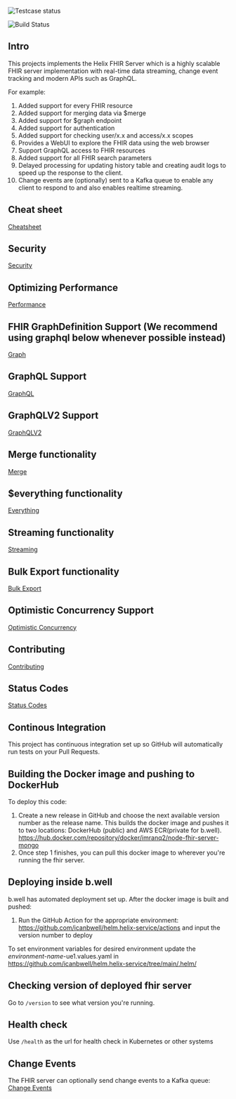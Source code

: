 ![Testcase status](https://github.com/imranq2/node-fhir-server-mongo/workflows/Node.js%20CI/badge.svg)

![Build Status](https://img.shields.io/endpoint?url=https://raw.githubusercontent.com/wiki/icanbwell/fhir-server/build_status.md)

## Intro

This projects implements the Helix FHIR Server which is a highly scalable FHIR server implementation with real-time data streaming, change event tracking and modern APIs such as GraphQL.

For example:

1. Added support for every FHIR resource
2. Added support for merging data via $merge
3. Added support for $graph endpoint
4. Added support for authentication
5. Added support for checking user/x.x and access/x.x scopes
6. Provides a WebUI to explore the FHIR data using the web browser
7. Support GraphQL access to FHIR resources
8. Added support for all FHIR search parameters
9. Delayed processing for updating history table and creating audit logs to speed up the response to the client.
10. Change events are (optionally) sent to a Kafka queue to enable any client to respond to and also enables realtime streaming.

## Cheat sheet

[Cheatsheet](cheatsheet.md)

## Security

[Security](security.md)

## Optimizing Performance

[Performance](performance.md)

## FHIR GraphDefinition Support (We recommend using graphql below whenever possible instead)

[Graph](graph.md)

## GraphQL Support

[GraphQL](graphql.md)

## GraphQLV2 Support

[GraphQLV2](graphqlV2.md)

## Merge functionality

[Merge](merge.md)

## $everything functionality

[Everything](everything.md)

## Streaming functionality

[Streaming](streaming.md)

## Bulk Export functionality

[Bulk Export](export.md)

## Optimistic Concurrency Support
[Optimistic Concurrency](concurrency.md)

## Contributing

[Contributing](CONTRIBUTING.md)

## Status Codes

[Status Codes](statusCodes.md)

## Continous Integration

This project has continuous integration set up so GitHub will automatically run tests on your Pull Requests.

## Building the Docker image and pushing to DockerHub

To deploy this code:

1. Create a new release in GitHub and choose the next available version number as the release name. This builds the docker image and pushes it to two locations: DockerHub (public) and AWS ECR(private for b.well). https://hub.docker.com/repository/docker/imranq2/node-fhir-server-mongo
2. Once step 1 finishes, you can pull this docker image to wherever you're running the fhir server.

## Deploying inside b.well

b.well has automated deployment set up. After the docker image is built and pushed:

1. Run the GitHub Action for the appropriate environment: https://github.com/icanbwell/helm.helix-service/actions and input the version number to deploy

To set environment variables for desired environment update the *environment-name*-ue1.values.yaml in https://github.com/icanbwell/helm.helix-service/tree/main/.helm/

## Checking version of deployed fhir server

Go to `/version` to see what version you're running.

## Health check

Use `/health` as the url for health check in Kubernetes or other systems

## Change Events

The FHIR server can optionally send change events to a Kafka queue:
[Change Events](changeEvents.md)
